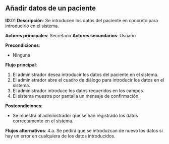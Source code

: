 ## Añadir datos de un paciente

**ID**:01 **Descripción**: Se introducen los datos del paciente en concreto para introducirlo en el sistema.

**Actores principales**: Secretario **Actores secundarios**: Usuario

**Precondiciones**:
 * Ninguna

**Flujo principal**:
 1. El administrador desea introducir los datos del paciente en el sistema.
 2. El administrador abre el cuadro de diálogo para introducir los datos en el sistema.
 3. El administrador introduce los datos requeridos en los campos.
 4. El sistema muestra por pantalla un mensaje de confirmación.

**Postcondiciones**:
 * Se muestra al administrador que se han registrado los datos correctamente en el sistema.

**Flujos alternativos**:
 4.a. Se pedirá que se introduzcan de nuevo los datos si hay un error en cualquiera de los datos introducidos.
